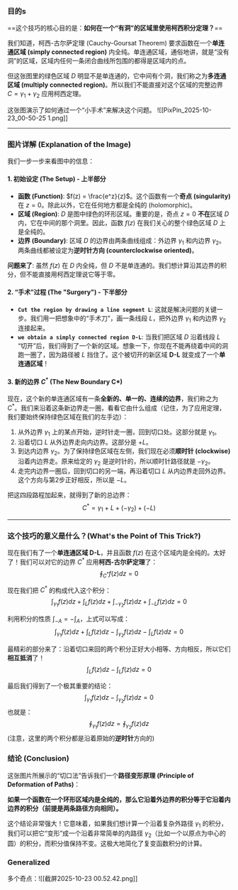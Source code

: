 
### 目的s
==这个技巧的核心目的是：**如何在一个“有洞”的区域里使用柯西积分定理？**==

我们知道，柯西-古尔萨定理 (Cauchy-Goursat Theorem) 要求函数在一个**单连通区域 (simply connected region)** 内全纯。单连通区域，通俗地讲，就是“没有洞”的区域，区域内任何一条闭合曲线所包围的都得是区域内的点。

但这张图里的绿色区域 $D$ 明显不是单连通的，它中间有个洞，我们称之为**多连通区域 (multiply connected region)**。所以我们不能直接对这个区域的完整边界 $C = \gamma_1 + \gamma_2$ 应用柯西定理。

这张图演示了如何通过一个“小手术”来解决这个问题。
![[PixPin_2025-10-23_00-50-25 1.png]]

---

### 图片详解 (Explanation of the Image)

我们一步一步来看图中的信息：

#### 1. **初始设定 (The Setup) - 上半部分**

*   **函数 (Function)**: $f(z) = \frac{e^z}{z}$。这个函数有一个**奇点 (singularity)** 在 $z=0$。除此以外，它在任何地方都是全纯的 (holomorphic)。
*   **区域 (Region)**: $D$ 是图中绿色的环形区域。重要的是，奇点 $z=0$ **不在**区域 $D$ 内，它在中间的那个洞里。因此，函数 $f(z)$ 在我们关心的整个绿色区域 $D$ 上是全纯的。
*   **边界 (Boundary)**: 区域 $D$ 的边界由两条曲线组成：外边界 $\gamma_1$ 和内边界 $\gamma_2$。两条曲线都被设定为**逆时针方向 (counterclockwise oriented)**。

**问题来了**: 虽然 $f(z)$ 在 $D$ 内全纯，但 $D$ 不是单连通的。我们想计算沿其边界的积分，但不能直接用柯西定理说它等于零。

#### 2. **“手术”过程 (The "Surgery") - 下半部分**

*   **`Cut the region by drawing a line segment L`**: 这就是解决问题的关键一步。我们用一把想象中的“手术刀”，画一条线段 $L$，把外边界 $\gamma_1$ 和内边界 $\gamma_2$ 连接起来。
*   **`we obtain a simply connected region D-L`**: 当我们把区域 $D$ 沿着线段 $L$ “切开”后，我们得到了一个新的区域。想象一下，你现在不能再绕着中间的洞跑一圈了，因为路径被 $L$ 挡住了。这个被切开的新区域 **D-L** 就变成了一个**单连通区域**！

#### 3. **新的边界 $C^*$ (The New Boundary C\*)**

现在，这个新的单连通区域有一条**全新的、单一的、连续的边界**，我们称之为 $C^*$。我们来沿着这条新边界走一圈，看看它由什么组成（记住，为了应用定理，我们要始终保持绿色区域在我们的左手边）：

1.  从外边界 $\gamma_1$ 上的某点开始，逆时针走一圈，回到切口处。这部分就是 $\gamma_1$。
2.  沿着切口 $L$ 从外边界走向内边界。这部分是 $+L$。
3.  到达内边界 $\gamma_2$。为了保持绿色区域在左侧，我们现在必须**顺时针 (clockwise)** 沿着内边界走。原来给定的 $\gamma_2$ 是逆时针的，所以顺时针路径就是 $-\gamma_2$。
4.  走完内边界一圈后，回到切口的另一端，再沿着切口 $L$ 从内边界走回外边界。这个方向与第2步正好相反，所以是 $-L$。

把这四段路程加起来，就得到了新的总边界：
$$ C^* = \gamma_1 + L + (-\gamma_2) + (-L) $$

---

### 这个技巧的意义是什么？(What's the Point of This Trick?)

现在我们有了一个**单连通区域 D-L**，并且函数 $f(z)$ 在这个区域内是全纯的。太好了！我们可以对它的边界 $C^*$ 应用**柯西-古尔萨定理**了：
$$ \oint_{C^*} f(z)dz = 0 $$

现在我们把 $C^*$ 的构成代入这个积分：
$$ \int_{\gamma_1} f(z)dz + \int_{L} f(z)dz + \int_{-\gamma_2} f(z)dz + \int_{-L} f(z)dz = 0 $$

利用积分的性质 $\int_{-A} = -\int_A$，上式可以写成：
$$ \int_{\gamma_1} f(z)dz + \int_{L} f(z)dz - \int_{\gamma_2} f(z)dz - \int_{L} f(z)dz = 0 $$

最精彩的部分来了：沿着切口来回的两个积分正好大小相等、方向相反，所以它们**相互抵消**了！
$$ \int_{L} f(z)dz - \int_{L} f(z)dz = 0 $$

最后我们得到了一个极其重要的结论：
$$ \int_{\gamma_1} f(z)dz - \int_{\gamma_2} f(z)dz = 0 $$
也就是：
$$ \oint_{\gamma_1} f(z)dz = \oint_{\gamma_2} f(z)dz $$
(注意，这里的两个积分都是沿着原始的**逆时针**方向的)

### 结论 (Conclusion)

这张图片所展示的“切口法”告诉我们一个**路径变形原理 (Principle of Deformation of Paths)**：

**如果一个函数在一个环形区域内是全纯的，那么它沿着外边界的积分等于它沿着内边界的积分（前提是两条路径方向相同）。**

这个结论非常强大！它意味着，如果我们想计算一个沿着复杂外路径 $\gamma_1$ 的积分，我们可以把它“变形”成一个沿着非常简单的内路径 $\gamma_2$（比如一个以原点为中心的圆）的积分，而积分值保持不变。这极大地简化了复变函数积分的计算。

### Generalized
多个奇点：![[截屏2025-10-23 00.52.42.png]]
